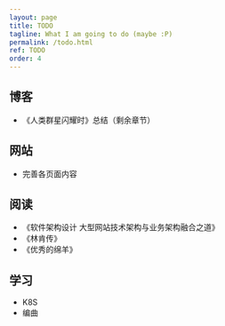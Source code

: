 ```yaml
---
layout: page
title: TODO
tagline: What I am going to do (maybe :P)
permalink: /todo.html
ref: TODO
order: 4
---
```


## 博客
- 《人类群星闪耀时》总结（剩余章节）

## 网站
- 完善各页面内容

## 阅读
- 《软件架构设计 大型网站技术架构与业务架构融合之道》
- 《林肯传》
- 《优秀的绵羊》

## 学习
- K8S
- 编曲
